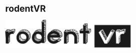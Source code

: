 # rodentVR
<img src="https://github.com/simonarvin/rodentVR/blob/main/misc/graphics/rodentvr_title.svg"  width="400">

